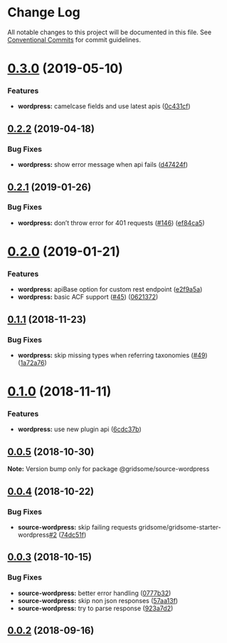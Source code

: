 # Change Log

All notable changes to this project will be documented in this file.
See [Conventional Commits](https://conventionalcommits.org) for commit guidelines.

# [0.3.0](https://github.com/gridsome/gridsome/tree/master/packages/source-wordpress/compare/@gridsome/source-wordpress@0.2.2...@gridsome/source-wordpress@0.3.0) (2019-05-10)


### Features

* **wordpress:** camelcase fields and use latest apis ([0c431cf](https://github.com/gridsome/gridsome/tree/master/packages/source-wordpress/commit/0c431cf))





## [0.2.2](https://github.com/gridsome/gridsome/tree/master/packages/source-wordpress/compare/@gridsome/source-wordpress@0.2.1...@gridsome/source-wordpress@0.2.2) (2019-04-18)


### Bug Fixes

* **wordpress:** show error message when api fails ([d47424f](https://github.com/gridsome/gridsome/tree/master/packages/source-wordpress/commit/d47424f))





<a name="0.2.1"></a>
## [0.2.1](https://github.com/gridsome/gridsome/tree/master/packages/source-wordpress/compare/@gridsome/source-wordpress@0.2.0...@gridsome/source-wordpress@0.2.1) (2019-01-26)


### Bug Fixes

* **wordpress:** don’t throw error for 401 requests ([#146](https://github.com/gridsome/gridsome/tree/master/packages/source-wordpress/issues/146)) ([ef84ca5](https://github.com/gridsome/gridsome/tree/master/packages/source-wordpress/commit/ef84ca5))





<a name="0.2.0"></a>
# [0.2.0](https://github.com/gridsome/gridsome/tree/master/packages/source-wordpress/compare/@gridsome/source-wordpress@0.1.1...@gridsome/source-wordpress@0.2.0) (2019-01-21)


### Features

* **wordpress:** apiBase option for custom rest endpoint ([e2f9a5a](https://github.com/gridsome/gridsome/tree/master/packages/source-wordpress/commit/e2f9a5a))
* **wordpress:** basic ACF support ([#45](https://github.com/gridsome/gridsome/tree/master/packages/source-wordpress/issues/45)) ([0621372](https://github.com/gridsome/gridsome/tree/master/packages/source-wordpress/commit/0621372))





<a name="0.1.1"></a>
## [0.1.1](https://github.com/gridsome/gridsome/compare/@gridsome/source-wordpress@0.1.0...@gridsome/source-wordpress@0.1.1) (2018-11-23)


### Bug Fixes

* **wordpress:** skip missing types when referring taxonomies ([#49](https://github.com/gridsome/gridsome/issues/49)) ([1a72a76](https://github.com/gridsome/gridsome/commit/1a72a76))


<a name="0.1.0"></a>
# [0.1.0](https://github.com/gridsome/gridsome/compare/@gridsome/source-wordpress@0.0.5...@gridsome/source-wordpress@0.1.0) (2018-11-11)


### Features

* **wordpress:** use new plugin api ([6cdc37b](https://github.com/gridsome/gridsome/commit/6cdc37b))


<a name="0.0.5"></a>
## [0.0.5](https://github.com/gridsome/gridsome/compare/@gridsome/source-wordpress@0.0.4...@gridsome/source-wordpress@0.0.5) (2018-10-30)

**Note:** Version bump only for package @gridsome/source-wordpress


<a name="0.0.4"></a>
## [0.0.4](https://github.com/gridsome/gridsome/compare/@gridsome/source-wordpress@0.0.3...@gridsome/source-wordpress@0.0.4) (2018-10-22)


### Bug Fixes

* **source-wordpress:** skip failing requests gridsome/gridsome-starter-wordpress[#2](https://github.com/gridsome/gridsome/issues/2) ([74dc51f](https://github.com/gridsome/gridsome/commit/74dc51f))


<a name="0.0.3"></a>
## [0.0.3](https://github.com/gridsome/gridsome/compare/142896c2454016dc989a7872faffec7263fc658c...@gridsome/source-wordpress@0.0.3) (2018-10-15)


### Bug Fixes

* **source-wordpress:** better error handling ([0777b32](https://github.com/gridsome/gridsome/commit/0777b32))
* **source-wordpress:** skip non json responses ([57aa13f](https://github.com/gridsome/gridsome/commit/57aa13f))
* **source-wordpress:** try to parse response ([923a7d2](https://github.com/gridsome/gridsome/commit/923a7d2))



<a name="0.0.2"></a>
## [0.0.2](https://github.com/gridsome/gridsome/compare/142896c2454016dc989a7872faffec7263fc658c...@gridsome/source-wordpress@0.0.3) (2018-09-16)
